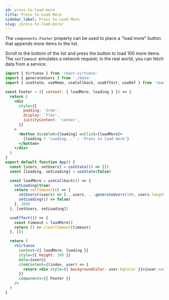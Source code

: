 ```yaml
---
id: press-to-load-more
title: Press to Load More
sidebar_label: Press to Load More
slug: /press-to-load-more/
---
```


The `components.Footer` property can be used to place a "load more" button that appends more items to the list.

Scroll to the bottom of the list and press the button to load 100 more items. The `setTimeout` simulates a network request; in the real world, you can fetch data from a service.

```jsx live include-data
import { Virtuoso } from 'react-virtuoso'
import { generateUsers } from './data'
import { useState, useMemo, useCallback, useEffect, useRef } from 'react'

const Footer = ({ context: { loadMore, loading } }) => {
  return (
    <div
      style={{
        padding: '2rem',
        display: 'flex',
        justifyContent: 'center',
      }}
    >
      <button disabled={loading} onClick={loadMore}>
        {loading ? 'Loading...' : 'Press to load more'}
      </button>
    </div>
  )
}
export default function App() {
  const [users, setUsers] = useState(() => [])
  const [loading, setLoading] = useState(false)

  const loadMore = useCallback(() => {
    setLoading(true)
    return setTimeout(() => {
      setUsers((users) => [...users, ...generateUsers(100, users.length)])
      setLoading(() => false)
    }, 500)
  }, [setUsers, setLoading])

  useEffect(() => {
    const timeout = loadMore()
    return () => clearTimeout(timeout)
  }, [])

  return (
    <Virtuoso
      context={{ loadMore, loading }}
      style={{ height: 300 }}
      data={users}
      itemContent={(index, user) => {
        return <div style={{ backgroundColor: user.bgColor }}>{user.name}</div>
      }}
      components={{ Footer }}
    />
  )
}
```
